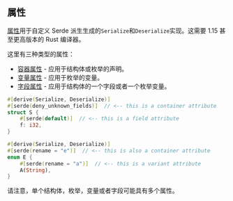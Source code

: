 ## 属性

[属性](https://doc.rust-lang.org/book/attributes.html)用于自定义 Serde 派生生成的`Serialize`和`Deserialize`实现。这需要 1.15 甚至更高版本的 Rust 编译器。

这里有三种类型的属性：

- [容器属性](https://serde.rs/container-attrs.html) - 应用于结构体或枚举的声明。
- [变量属性](https://serde.rs/variant-attrs.html) - 应用于枚举的变量。
- [字段属性](https://serde.rs/field-attrs.html) - 应用于结构体的一个字段或者一个枚举变量。

```rust
#[derive(Serialize, Deserialize)]
#[serde(deny_unknown_fields)]  // <-- this is a container attribute
struct S {
    #[serde(default)]  // <-- this is a field attribute
    f: i32,
}

#[derive(Serialize, Deserialize)]
#[serde(rename = "e")]  // <-- this is also a container attribute
enum E {
    #[serde(rename = "a")]  // <-- this is a variant attribute
    A(String),
}
```

请注意，单个结构体，枚举，变量或者字段可能具有多个属性。